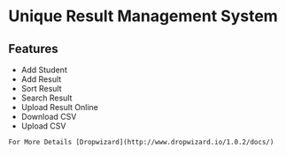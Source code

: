 # Unique Result Management System

## Features
* Add Student
* Add Result 
* Sort Result
* Search Result 
* Upload Result Online
* Download CSV
* Upload CSV

```
For More Details [Dropwizard](http://www.dropwizard.io/1.0.2/docs/)
```
